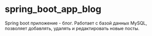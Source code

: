 # spring_boot_app_blog
Spring boot приложение - блог.
Работает с базой данных MySQL, позволяет добавлять, удалять и редактировать новые посты.
